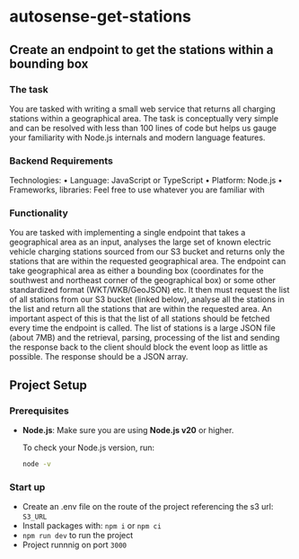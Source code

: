 # autosense-get-stations
## Create an endpoint to get the stations within a bounding box

### The task
You are tasked with writing a small web service that returns all charging stations within a geographical
area. The task is conceptually very simple and can be resolved with less than 100 lines of code but
helps us gauge your familiarity with Node.js internals and modern language features.

### Backend Requirements
Technologies:
• Language: JavaScript or TypeScript
• Platform: Node.js
• Frameworks, libraries: Feel free to use whatever you are familiar with

### Functionality
You are tasked with implementing a single endpoint that takes a geographical area as an input,
analyses the large set of known electric vehicle charging stations sourced from our S3 bucket and
returns only the stations that are within the requested geographical area.
The endpoint can take geographical area as either a bounding box (coordinates for the southwest
and northeast corner of the geographical box) or some other standardized format
(WKT/WKB/GeoJSON) etc. It then must request the list of all stations from our S3 bucket (linked
below), analyse all the stations in the list and return all the stations that are within the requested
area. An important aspect of this is that the list of all stations should be fetched every time the
endpoint is called. The list of stations is a large JSON file (about 7MB) and the retrieval, parsing,
processing of the list and sending the response back to the client should block the event loop as little
as possible. The response should be a JSON array.

## Project Setup

### Prerequisites

- **Node.js**: Make sure you are using **Node.js v20** or higher.

  To check your Node.js version, run:

  ```bash
  node -v

### Start up

- Create an .env file on the route of the project referencing the s3 url: ```S3_URL```
- Install packages with: ```npm i``` or ```npm ci```
- ```npm run dev``` to run the project
- Project runnnig on port ```3000```
